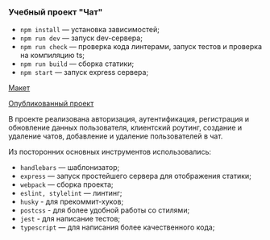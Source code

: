 ### Учебный проект "Чат"

- `npm install` — установка зависимостей;
- `npm run dev` — запуск dev-сервера;
- `npm run check` — проверка кода линтерами, запуск тестов и проверка на компиляцию ts;
- `npm run build` — сборка статики;
- `npm start` — запуск express сервера;

[Макет](<https://www.figma.com/file/jNZNeyawyLO3LIZqkumEWD/Chat_external_link-(Copy)?node-id=20%3A287>)

[Опубликованный проект](https://my-chat-b6qy.onrender.com/)

В проекте реализована авторизация, аутентификация, регистрация и обновление данных пользователя, клиентский роутинг, создание и удаление чатов, добавление и удаление пользователей в чат.

Из посторонних основных инструментов использовались:

- `handlebars` — шаблонизатор;
- `express` — запуск простейшего сервера для отображения статики;
- `webpack` — сборка проекта;
- `eslint, stylelint` — линтинг;
- `husky` - для прекоммит-хуков;
- `postcss` - для более удобной работы со стилями;
- `jest` - для написание тестов;
- `typescript` — для написания более качественного кода;
